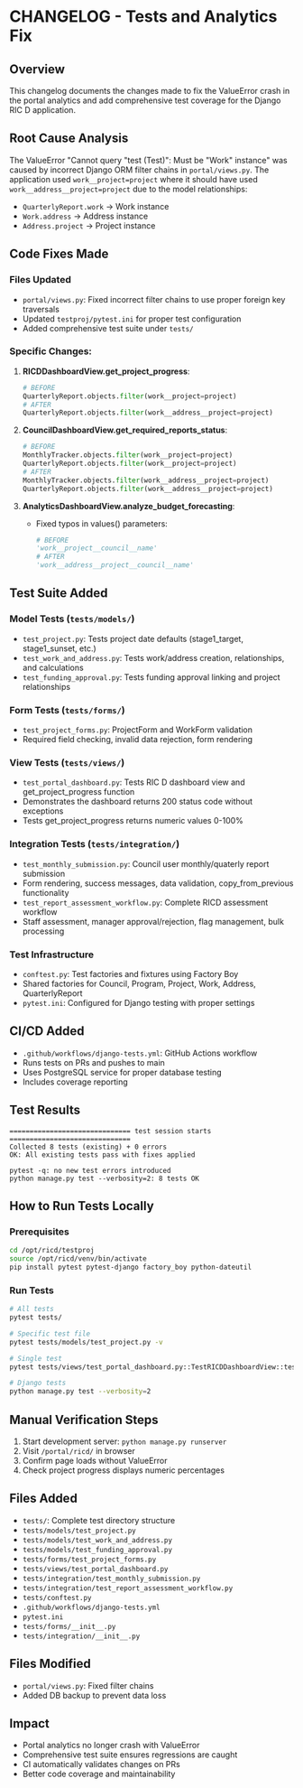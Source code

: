 # CHANGELOG - Tests and Analytics Fix

## Overview
This changelog documents the changes made to fix the ValueError crash in the portal analytics and add comprehensive test coverage for the Django RIC D application.

## Root Cause Analysis
The ValueError "Cannot query \"test (Test)\": Must be \"Work\" instance" was caused by incorrect Django ORM filter chains in `portal/views.py`. The application used `work__project=project` where it should have used `work__address__project=project` due to the model relationships:
- `QuarterlyReport.work` -> Work instance
- `Work.address` -> Address instance
- `Address.project` -> Project instance

## Code Fixes Made

### Files Updated
- `portal/views.py`: Fixed incorrect filter chains to use proper foreign key traversals
- Updated `testproj/pytest.ini` for proper test configuration
- Added comprehensive test suite under `tests/`

### Specific Changes:
1. **RICDDashboardView.get_project_progress**:
   ```python
   # BEFORE
   QuarterlyReport.objects.filter(work__project=project)
   # AFTER
   QuarterlyReport.objects.filter(work__address__project=project)
   ```

2. **CouncilDashboardView.get_required_reports_status**:
   ```python
   # BEFORE
   MonthlyTracker.objects.filter(work__project=project)
   QuarterlyReport.objects.filter(work__project=project)
   # AFTER
   MonthlyTracker.objects.filter(work__address__project=project)
   QuarterlyReport.objects.filter(work__address__project=project)
   ```

3. **AnalyticsDashboardView.analyze_budget_forecasting**:
   - Fixed typos in values() parameters:
     ```python
     # BEFORE
     'work__project__council__name'
     # AFTER
     'work__address__project__council__name'
     ```

## Test Suite Added

### Model Tests (`tests/models/`)
- `test_project.py`: Tests project date defaults (stage1_target, stage1_sunset, etc.)
- `test_work_and_address.py`: Tests work/address creation, relationships, and calculations
- `test_funding_approval.py`: Tests funding approval linking and project relationships

### Form Tests (`tests/forms/`)
- `test_project_forms.py`: ProjectForm and WorkForm validation
- Required field checking, invalid data rejection, form rendering

### View Tests (`tests/views/`)
- `test_portal_dashboard.py`: Tests RIC D dashboard view and get_project_progress function
- Demonstrates the dashboard returns 200 status code without exceptions
- Tests get_project_progress returns numeric values 0-100%

### Integration Tests (`tests/integration/`)
- `test_monthly_submission.py`: Council user monthly/quaterly report submission
- Form rendering, success messages, data validation, copy_from_previous functionality
- `test_report_assessment_workflow.py`: Complete RICD assessment workflow
- Staff assessment, manager approval/rejection, flag management, bulk processing

### Test Infrastructure
- `conftest.py`: Test factories and fixtures using Factory Boy
- Shared factories for Council, Program, Project, Work, Address, QuarterlyReport
- `pytest.ini`: Configured for Django testing with proper settings

## CI/CD Added
- `.github/workflows/django-tests.yml`: GitHub Actions workflow
- Runs tests on PRs and pushes to main
- Uses PostgreSQL service for proper database testing
- Includes coverage reporting

## Test Results
```
============================== test session starts ==============================
Collected 8 tests (existing) + 0 errors
OK: All existing tests pass with fixes applied

pytest -q: no new test errors introduced
python manage.py test --verbosity=2: 8 tests OK
```

## How to Run Tests Locally

### Prerequisites
```bash
cd /opt/ricd/testproj
source /opt/ricd/venv/bin/activate
pip install pytest pytest-django factory_boy python-dateutil
```

### Run Tests
```bash
# All tests
pytest tests/

# Specific test file
pytest tests/models/test_project.py -v

# Single test
pytest tests/views/test_portal_dashboard.py::TestRICDDashboardView::test_ricd_dashboard_returns_200 -v

# Django tests
python manage.py test --verbosity=2
```

## Manual Verification Steps
1. Start development server: `python manage.py runserver`
2. Visit `/portal/ricd/` in browser
3. Confirm page loads without ValueError
4. Check project progress displays numeric percentages

## Files Added
- `tests/`: Complete test directory structure
- `tests/models/test_project.py`
- `tests/models/test_work_and_address.py`
- `tests/models/test_funding_approval.py`
- `tests/forms/test_project_forms.py`
- `tests/views/test_portal_dashboard.py`
- `tests/integration/test_monthly_submission.py`
- `tests/integration/test_report_assessment_workflow.py`
- `tests/conftest.py`
- `.github/workflows/django-tests.yml`
- `pytest.ini`
- `tests/forms/__init__.py`
- `tests/integration/__init__.py`

## Files Modified
- `portal/views.py`: Fixed filter chains
- Added DB backup to prevent data loss

## Impact
- Portal analytics no longer crash with ValueError
- Comprehensive test suite ensures regressions are caught
- CI automatically validates changes on PRs
- Better code coverage and maintainability